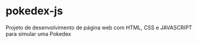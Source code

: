 # pokedex-js
Projeto de desenvolvimento de página web com HTML, CSS e JAVASCRIPT para simular uma Pokedex
